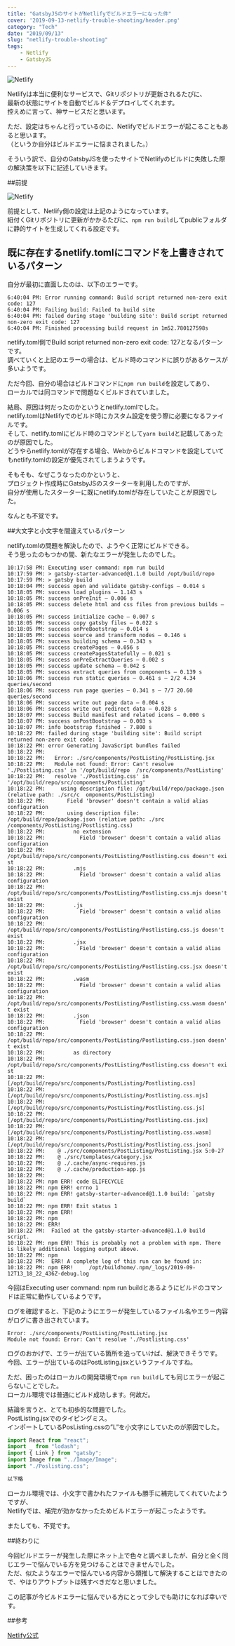 ```yaml
---
title: "GatsbyJSのサイトがNetlifyでビルドエラーになった件"
cover: '2019-09-13-netlify-trouble-shooting/header.png'
category: "Tech"
date: "2019/09/13"
slug: "netlify-trouble-shooting"
tags:
    - Netlify
    - GatsbyJS
---
```


![Netlify](./netlify.png)

Netlifyは本当に便利なサービスで、Gitリポジトリが更新されるたびに、  
最新の状態にサイトを自動でビルド＆デプロイしてくれます。  
控えめに言って、神サービスだと思います。

ただ、設定はちゃんと行っているのに、Netlifyでビルドエラーが起こることもあると思います。  
（というか自分はビルドエラーに悩まされました。）

そういう訳で、自分のGatsbyJSを使ったサイトでNetlifyのビルドに失敗した際の解決策を以下に記述していきます。

##前提

![Netlify](./netlify-setting.png)

前提として、Netlify側の設定は上記のようになっています。  
紐付くGitリポジトリに更新がかかるたびに、`npm run build`してpublicフォルダに静的サイトを生成してくれる設定です。  


## 既に存在するnetlify.tomlにコマンドを上書きされているパターン

自分が最初に直面したのは、以下のエラーです。

```Netlify.log
6:40:04 PM: Error running command: Build script returned non-zero exit code: 127
6:40:04 PM: Failing build: Failed to build site
6:40:04 PM: failed during stage 'building site': Build script returned non-zero exit code: 127
6:40:04 PM: Finished processing build request in 1m52.780127598s
```

netlify.toml側でBuild script returned non-zero exit code: 127となるパターンです。  
調べていくと上記のエラーの場合は、ビルド時のコマンドに誤りがあるケースが多いようです。  

ただ今回、自分の場合はビルドコマンドに`npm run build`を設定してあり、  
ローカルでは同コマンドで問題なくビルドされていました。

結局、原因は何だったのかというとnetlify.tomlでした。  
netlify.tomlはNetlifyでのビルド時にカスタム設定を使う際に必要になるファイルです。  
そして、netlify.tomlにビルド時のコマンドとして`yarn build`と記載してあったのが原因でした。  
どうやらnetlify.tomlが存在する場合、Webからビルドコマンドを設定していてもnetlify.tomlの設定が優先されてしまうようです。  

そもそも、なぜこうなったのかというと、  
プロジェクト作成時にGatsbyJSのスターターを利用したのですが、  
自分が使用したスターターに既にnetlify.tomlが存在していたことが原因でした。  

なんとも不覚です。

##大文字と小文字を間違えているパターン

netlify.tomlの問題を解決したので、ようやく正常にビルドできる。  
そう思ったのもつかの間、新たなエラーが発生したのでした。

```Netlify.error
10:17:58 PM: Executing user command: npm run build
10:17:59 PM: > gatsby-starter-advanced@1.1.0 build /opt/build/repo
10:17:59 PM: > gatsby build
10:18:04 PM: success open and validate gatsby-configs — 0.014 s
10:18:05 PM: success load plugins — 1.143 s
10:18:05 PM: success onPreInit — 0.006 s
10:18:05 PM: success delete html and css files from previous builds — 0.006 s
10:18:05 PM: success initialize cache — 0.007 s
10:18:05 PM: success copy gatsby files — 0.022 s
10:18:05 PM: success onPreBootstrap — 0.014 s
10:18:05 PM: success source and transform nodes — 0.146 s
10:18:05 PM: success building schema — 0.343 s
10:18:05 PM: success createPages — 0.056 s
10:18:05 PM: success createPagesStatefully — 0.021 s
10:18:05 PM: success onPreExtractQueries — 0.002 s
10:18:05 PM: success update schema — 0.042 s
10:18:05 PM: success extract queries from components — 0.139 s
10:18:06 PM: success run static queries — 0.461 s — 2/2 4.34 queries/second
10:18:06 PM: success run page queries — 0.341 s — 7/7 20.60 queries/second
10:18:06 PM: success write out page data — 0.004 s
10:18:06 PM: success write out redirect data — 0.028 s
10:18:07 PM: success Build manifest and related icons — 0.000 s
10:18:07 PM: success onPostBootstrap — 0.003 s
10:18:07 PM: info bootstrap finished - 7.800 s
10:18:22 PM: failed during stage 'building site': Build script returned non-zero exit code: 1
10:18:22 PM: error Generating JavaScript bundles failed
10:18:22 PM: 
10:18:22 PM:   Error: ./src/components/PostListing/PostListing.jsx
10:18:22 PM:   Module not found: Error: Can't resolve './Postlisting.css' in '/opt/build/repo  /src/components/PostListing'
10:18:22 PM:   resolve './Postlisting.css' in '/opt/build/repo/src/components/PostListing'
10:18:22 PM:     using description file: /opt/build/repo/package.json (relative path: ./src/c  omponents/PostListing)
10:18:22 PM:       Field 'browser' doesn't contain a valid alias configuration
10:18:22 PM:       using description file: /opt/build/repo/package.json (relative path: ./src  /components/PostListing/Postlisting.css)
10:18:22 PM:         no extension
10:18:22 PM:           Field 'browser' doesn't contain a valid alias configuration
10:18:22 PM:           /opt/build/repo/src/components/PostListing/Postlisting.css doesn't exi  st
10:18:22 PM:         .mjs
10:18:22 PM:           Field 'browser' doesn't contain a valid alias configuration
10:18:22 PM:           /opt/build/repo/src/components/PostListing/Postlisting.css.mjs doesn't   exist
10:18:22 PM:         .js
10:18:22 PM:           Field 'browser' doesn't contain a valid alias configuration
10:18:22 PM:           /opt/build/repo/src/components/PostListing/Postlisting.css.js doesn't   exist
10:18:22 PM:         .jsx
10:18:22 PM:           Field 'browser' doesn't contain a valid alias configuration
10:18:22 PM:           /opt/build/repo/src/components/PostListing/Postlisting.css.jsx doesn't   exist
10:18:22 PM:         .wasm
10:18:22 PM:           Field 'browser' doesn't contain a valid alias configuration
10:18:22 PM:           /opt/build/repo/src/components/PostListing/Postlisting.css.wasm doesn'  t exist
10:18:22 PM:         .json
10:18:22 PM:           Field 'browser' doesn't contain a valid alias configuration
10:18:22 PM:           /opt/build/repo/src/components/PostListing/Postlisting.css.json doesn'  t exist
10:18:22 PM:         as directory
10:18:22 PM:           /opt/build/repo/src/components/PostListing/Postlisting.css doesn't exi  st
10:18:22 PM:   [/opt/build/repo/src/components/PostListing/Postlisting.css]
10:18:22 PM:   [/opt/build/repo/src/components/PostListing/Postlisting.css.mjs]
10:18:22 PM:   [/opt/build/repo/src/components/PostListing/Postlisting.css.js]
10:18:22 PM:   [/opt/build/repo/src/components/PostListing/Postlisting.css.jsx]
10:18:22 PM:   [/opt/build/repo/src/components/PostListing/Postlisting.css.wasm]
10:18:22 PM:   [/opt/build/repo/src/components/PostListing/Postlisting.css.json]
10:18:22 PM:    @ ./src/components/PostListing/PostListing.jsx 5:0-27
10:18:22 PM:    @ ./src/templates/category.jsx
10:18:22 PM:    @ ./.cache/async-requires.js
10:18:22 PM:    @ ./.cache/production-app.js
10:18:22 PM: 
10:18:22 PM: npm ERR! code ELIFECYCLE
10:18:22 PM: npm ERR! errno 1
10:18:22 PM: npm ERR! gatsby-starter-advanced@1.1.0 build: `gatsby build`
10:18:22 PM: npm ERR! Exit status 1
10:18:22 PM: npm ERR!
10:18:22 PM: npm
10:18:22 PM: ERR!
10:18:22 PM:  Failed at the gatsby-starter-advanced@1.1.0 build script.
10:18:22 PM: npm ERR! This is probably not a problem with npm. There is likely additional logging output above.
10:18:22 PM: npm
10:18:22 PM:  ERR! A complete log of this run can be found in:
10:18:22 PM: npm ERR!     /opt/buildhome/.npm/_logs/2019-09-12T13_18_22_436Z-debug.log
```

今回はExecuting user command: npm run buildとあるようにビルドのコマンドは正常に動作しているようです。

ログを確認すると、下記のようにエラーが発生しているファイル名やエラー内容がログに書き出されています。  

```
Error: ./src/components/PostListing/PostListing.jsx
Module not found: Error: Can't resolve './Postlisting.css'
```

ログのおかげで、エラーが出ている箇所を追っていけば、解決できそうです。  
今回、エラーが出ているのはPostListing.jsxというファイルですね。

ただ、困ったのはローカルの開発環境で`npm run build`しても同じエラーが起こらないことでした。  
ローカル環境では普通にビルド成功します。何故だ。

結論を言うと、とても初歩的な問題でした。  
PostListing.jsxでのタイピングミス。  
インポートしているPosListing.cssの”L”を小文字にしていたのが原因でした。

```PostListing.jsx
import React from "react";
import _ from "lodash";
import { Link } from "gatsby";
import Image from "../Image/Image";
import "./Poslisting.css";

以下略
```

ローカル環境では、小文字で書かれたファイルも勝手に補完してくれていたようですが、  
Netlifyでは、補完が効かなかったためビルドエラーが起こったようです。

またしても、不覚です。

##終わりに

今回ビルドエラーが発生した際にネット上で色々と調べましたが、自分と全く同じエラーで悩んでいる方を見つけることはできませんでした。  
ただ、似たようなエラーで悩んでいる内容から類推して解決することはできたので、やはりアウトプットは残すべきだなと思いました。

この記事が今ビルドエラーに悩んでいる方にとって少しでも助けになれば幸いです。

##参考

[Netlify公式](https://www.netlify.com)

